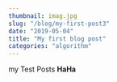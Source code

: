 ```yaml
---
thumbnail: imag.jpg
slug: "/blog/my-first-post3"
date: "2019-05-04"
title: "My first blog post"
categories: "algorithm"
---
```


my Test Posts <strong>HaHa</strong>

